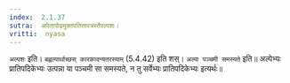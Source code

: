 ```yaml
---
index:  2.1.37
sutra:  अपेतापोढमुक्तपतितापत्रस्तैरल्पशः।
vritti:  nyasa
---
```


`अल्पशः` इति। `बह्वल्पार्थाच्छस् कारकादन्यतरस्याम्` (5.4.42) इति शस्। `अल्पा पञ्चमी समस्यते` इति॥ अल्पेभ्यः प्रातिपदिकेभ्यः उत्पन्ना या पञ्चमी सा समस्यते, न तु सर्वेभ्यः प्रातिपदिकेभ्यः इत्यर्थः॥
